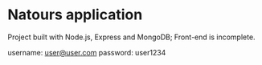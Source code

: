 # Natours application

Project built with Node.js, Express and MongoDB;
Front-end is incomplete.

username: user@user.com
password: user1234
